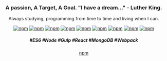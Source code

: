 <div align="center">
  
### A passion, A Target, A Goal. "I have a dream..." - Luther King.
Always studying, programming from time to time and living when I can.

[![npm](https://img.shields.io/badge/-ES6-yellow)](#)<space><space>
[![npm](https://img.shields.io/badge/-sass-ff69b4)](#)<space><space>
[![npm](https://img.shields.io/badge/-node-yellowgreen)](#)<space><space>
[![npm](https://img.shields.io/badge/-npm-inactive)](#)<space><space>
[![npm](https://img.shields.io/badge/-Gulp-red)](#)<space><space>
[![npm](https://img.shields.io/badge/-Angular-red)](#)<space><space>
[![npm](https://img.shields.io/badge/-mondodb-success)](#)<space><space>
[![npm](https://img.shields.io/badge/-Oracle-success)](#)<space><space>
[![npm](https://img.shields.io/badge/-webpack-blue)](#)<space><space>

##### #ES6 #Node #Gulp #React #MongoDB #Webpack
 
[npm](https://cr-ss-service.azurewebsites.net/api/ScreenShot?widget=summary&username=willianmendesf)
<codersrank-summary username="willianmendesf"></codersrank-summary>

</div>

  <!--
**willianmendesf/willianmendesf** is a ✨ _special_ ✨ repository because its `README.md` (this file) appears on your GitHub profile.

Here are some ideas to get you started:

- 🔭 I’m currently working on ...
- 🌱 I’m currently learning ...
- 👯 I’m looking to collaborate on ...
- 🤔 I’m looking for help with ...
- 💬 Ask me about ...
- 📫 How to reach me: ...
- 😄 Pronouns: ...
- ⚡ Fun fact: ...
-->
